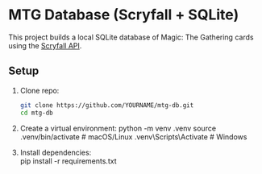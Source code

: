 # MTG Database (Scryfall + SQLite)

This project builds a local SQLite database of Magic: The Gathering cards using the [Scryfall API](https://scryfall.com/docs/api).

## Setup

1. Clone repo:
   ```bash
   git clone https://github.com/YOURNAME/mtg-db.git
   cd mtg-db

2. Create a virtual environment:
    python -m venv .venv
    source .venv/bin/activate   # macOS/Linux
    .venv\Scripts\Activate      # Windows

3. Install dependencies:   
    pip install -r requirements.txt
